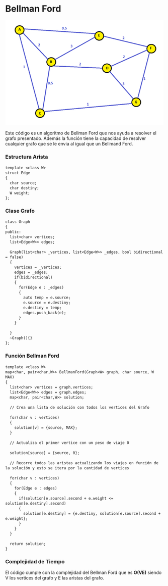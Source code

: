 # Bellman Ford

![imagen de muestra](/imgs/img.png)

Este código es un algoritmo de Bellman Ford que nos ayuda a resolver el grafo presentado. Además la función tiene la capacidad de resolver cualquier grafo que se le envia al igual que un Bellmand Ford.

### Estructura Arista
```{c++}
template <class W>
struct Edge
{
  char source;
  char destiny;
  W weight;
};
```

### Clase Grafo
```{c++}
class Graph
{
public:
  list<char> vertices;
  list<Edge<W>> edges;

  Graph(list<char> _vertices, list<Edge<W>> _edges, bool bidirectional = false)
  {
    vertices = _vertices;
    edges = _edges;
    if(bidirectional)
    {
      for(Edge e : _edges)
      {
        auto temp = e.source;
        e.source = e.destiny;
        e.destiny = temp;
        edges.push_back(e);
      }
    }

  }
  ~Graph(){}
};
```

### Función Bellman Ford
```{c++}
template <class W>
map<char, pair<char,W>> BellmanFord(Graph<W> graph, char source, W MAX)
{
  list<char> vertices = graph.vertices;
  list<Edge<W>> edges = graph.edges;
  map<char, pair<char,W>> solution;

  // Crea una lista de solución con todos los vertices del Grafo

  for(char v : vertices)
  {
    solution[v] = {source, MAX};
  }
  
  // Actualiza el primer vertice con un peso de viaje 0

  solution[source] = {source, 0};

  // Recorre todos las aristas actualizando los viajes en función de la solución y esto se itera por la cantidad de vertices

  for(char v : vertices)
  {
    for(Edge e : edges)
    {
      if(solution[e.source].second + e.weight <= solution[e.destiny].second)
      {
        solution[e.destiny] = {e.destiny, solution[e.source].second + e.weight};
      }
    }
  }

  return solution;
}
```

### Complejidad de Tiempo
El código cumple con la complejidad del Bellman Ford que es **O(VE)** siendo V los vertices del grafo y E las aristas del grafo.


